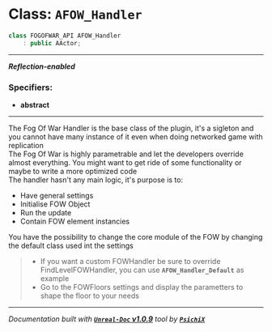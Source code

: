 # **Class: `AFOW_Handler`**

```cpp
class FOGOFWAR_API AFOW_Handler
    : public AActor;
```

---

**_Reflection-enabled_**

### Specifiers:
- **abstract**

---

The Fog Of War Handler is the base class of the plugin, it's a sigleton and you cannot have many instance of it even when doing networked game with replication<br />
The Fog Of War is highly parametrable and let the developers override almost everything. You might want to get ride of some functionality or maybe to write a more optimized code<br />
The handler hasn't any main logic, it's purpose is to:
- Have general settings
- Initialise FOW Object
- Run the update
- Contain FOW element instancies

You have the possibility to change the core module of the FOW by changing the default class used int the settings

> - If you want a custom FOWHandler be sure to override FindLevelFOWHandler, you can use **`AFOW_Handler_Default`** as example
> - Go to the FOWFloors settings and display the parametters to shape the floor to your needs


---
_Documentation built with [**`Unreal-Doc` v1.0.9**](https://github.com/PsichiX/unreal-doc) tool by [**`PsichiX`**](https://github.com/PsichiX)_